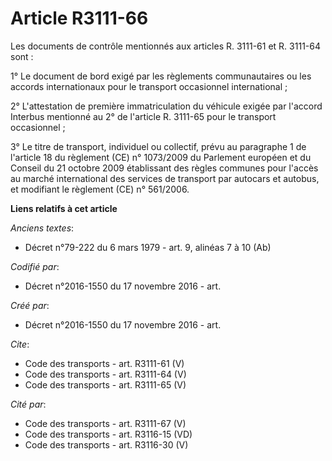 # Article R3111-66

Les documents de contrôle mentionnés aux articles R. 3111-61 et R. 3111-64 sont : 

1° Le document de bord exigé par les règlements communautaires ou les accords internationaux pour le transport occasionnel
international ; 

2° L'attestation de première immatriculation du véhicule exigée par l'accord Interbus mentionné au 2° de l'article R. 3111-65
pour le transport occasionnel ; 

3° Le titre de transport, individuel ou collectif, prévu au paragraphe 1 de l'article 18 du règlement (CE) n° 1073/2009 du
Parlement européen et du Conseil du 21 octobre 2009 établissant des règles communes pour l'accès au marché international des
services de transport par autocars et autobus, et modifiant le règlement (CE) n° 561/2006.

**Liens relatifs à cet article**

_Anciens textes_:

  - Décret n°79-222 du 6 mars 1979 - art. 9, alinéas 7 à 10 (Ab)

_Codifié par_:

  - Décret n°2016-1550 du 17 novembre 2016 - art.

_Créé par_:

  - Décret n°2016-1550 du 17 novembre 2016 - art.

_Cite_:

  - Code des transports - art. R3111-61 (V)
  - Code des transports - art. R3111-64 (V)
  - Code des transports - art. R3111-65 (V)

_Cité par_:

  - Code des transports - art. R3111-67 (V)
  - Code des transports - art. R3116-15 (VD)
  - Code des transports - art. R3116-30 (V)

